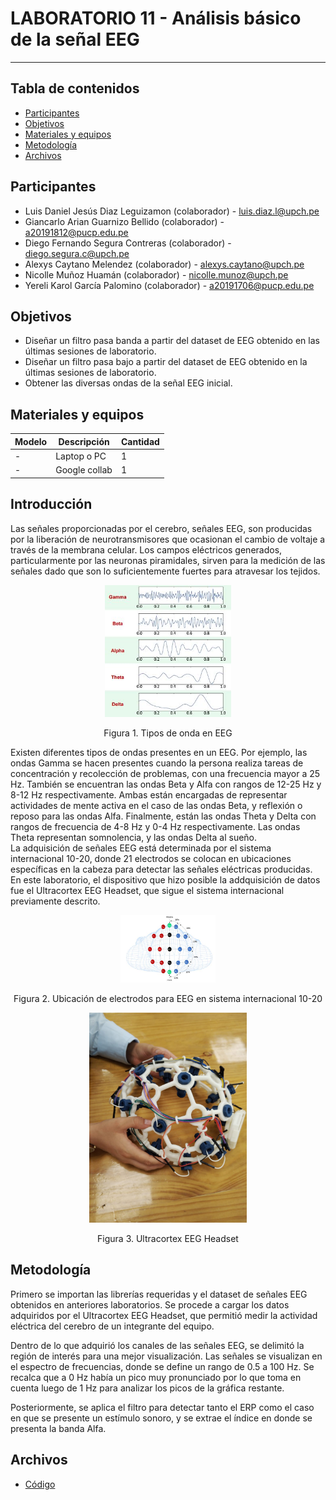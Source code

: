 # LABORATORIO 11 -  Análisis básico de la señal EEG
------------------------------------------------

## Tabla de contenidos
- [Participantes](#Participantes)
- [Objetivos](#Objetivos)
- [Materiales y equipos](#Materiales-y-equipos)
- [Metodología](#Metodología)
- [Archivos](#Archivos)

## Participantes <br />
- Luis Daniel Jesús Diaz Leguizamon (colaborador) - luis.diaz.l@upch.pe <br />
- Giancarlo Arian Guarnizo Bellido (colaborador) - a20191812@pucp.edu.pe <br />
- Diego Fernando Segura Contreras (colaborador) - diego.segura.c@upch.pe <br />
- Alexys Caytano Melendez (colaborador) - alexys.caytano@upch.pe <br />
- Nicolle Muñoz Huamán (colaborador) - nicolle.munoz@upch.pe <br />
- Yereli Karol García Palomino (colaborador) - a20191706@pucp.edu.pe <br />

## Objetivos <br />
- Diseñar un filtro pasa banda a partir del dataset de EEG obtenido en las últimas sesiones de laboratorio.
- Diseñar un filtro pasa bajo a partir del dataset de EEG obtenido en la últimas sesiones de laboratorio.
- Obtener las diversas ondas de la señal EEG inicial.

## Materiales y equipos <br />
| Modelo         | Descripción       | Cantidad |
| ---            |     ---           |  ---     |
| -              | Laptop o PC       |     1    |
|    -           |    Google collab  |     1    |

## Introducción <br/>
Las señales proporcionadas por el cerebro, señales EEG, son producidas por la liberación de neurotransmisores que ocasionan el cambio de voltaje a través de la membrana celular. Los campos eléctricos generados, particularmente por las neuronas piramidales, sirven para la medición de las señales dado que son lo suficientemente fuertes para atravesar los tejidos. <br/>

<p align="center">
  <img src="https://github.com/luisdiazl/introduccionse-alesbiomedicas_grupo1/blob/f7602f6dc8c3d30557579873198af5517e64966b/imges/Lab5/brain4.JPG" width="40%" height="40%">
</p> 
<p align="center">
  Figura 1. Tipos de onda en EEG
</p> 

Existen diferentes tipos de ondas presentes en un EEG. Por ejemplo, las ondas Gamma se hacen presentes cuando la persona realiza tareas de concentración y recolección de problemas, con una frecuencia mayor a 25 Hz. También se encuentran las ondas Beta y Alfa con rangos de 12-25 Hz y 8-12 Hz respectivamente. Ambas están encargadas de representar actividades de mente activa en el caso de las ondas Beta, y reflexión o reposo para las ondas Alfa. Finalmente, están las ondas Theta y Delta con rangos de frecuencia de 4-8 Hz y 0-4 Hz respectivamente. Las ondas Theta representan somnolencia, y las ondas Delta al sueño. <br/>
La adquisición de señales EEG está determinada por el sistema internacional 10-20, donde 21 electrodos se colocan en ubicaciones específicas en la cabeza para detectar las señales eléctricas producidas. En este laboratorio, el dispositivo que hizo posible la addquisición de datos fue el Ultracortex EEG Headset, que sigue el sistema internacional previamente descrito. <br/>

<p align="center">
  <img src="https://github.com/luisdiazl/introduccionse-alesbiomedicas_grupo1/blob/f7602f6dc8c3d30557579873198af5517e64966b/imges/Lab5/brain3.JPG" width="30%" height="30%">
</p> 
<p align="center">
  Figura 2. Ubicación de electrodos para EEG en sistema internacional 10-20
</p> 

<p align="center">
  <img src="https://github.com/luisdiazl/introduccionse-alesbiomedicas_grupo1/blob/f7602f6dc8c3d30557579873198af5517e64966b/imges/Lab9/Ultracortex.jpeg" width="50%" height="100%">
</p> 
<p align="center">
  Figura 3. Ultracortex EEG Headset
</p> 

## Metodología <br />
Primero se importan las librerías requeridas y el dataset de señales EEG obtenidos en anteriores laboratorios.
Se procede a cargar los datos adquiridos por el Ultracortex EEG Headset, que permitió medir la actividad eléctrica del cerebro de un integrante del equipo. 

Dentro de lo que adquirió los canales de las señales EEG, se delimitó la región de interés para una mejor visualización. 
Las señales se visualizan en el espectro de frecuencias, donde se define un rango de 0.5 a 100 Hz. Se recalca que a 0 Hz había un pico muy pronunciado por lo que toma en cuenta luego de 1 Hz para analizar los picos de la gráfica restante. 

Posteriormente, se aplica el filtro para detectar tanto el ERP como el caso en que se presente un estímulo sonoro, y se extrae el índice en donde se presenta la banda Alfa. 

## Archivos <br />

- [Código](https://github.com/luisdiazl/introduccionse-alesbiomedicas_grupo1/blob/main/Software/LAB_11.ipynb)

